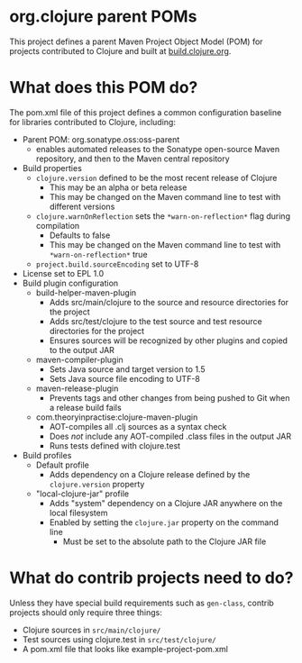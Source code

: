 org.clojure parent POMs
========================================

This project defines a parent Maven Project Object Model (POM) for
projects contributed to Clojure and built at
[build.clojure.org](http://build.clojure.org).


What does this POM do?
========================================

The pom.xml file of this project defines a common configuration
baseline for libraries contributed to Clojure, including:

* Parent POM: org.sonatype.oss:oss-parent
  * enables automated releases to the Sonatype open-source Maven repository, and then to the Maven central repository
* Build properties
  * `clojure.version` defined to be the most recent release of Clojure
    * This may be an alpha or beta release
    * This may be changed on the Maven command line to test with different versions
  * `clojure.warnOnReflection` sets the `*warn-on-reflection*` flag during compilation
    * Defaults to false
    * This may be changed on the Maven command line to test with `*warn-on-reflection*` true
  * `project.build.sourceEncoding` set to UTF-8
* License set to EPL 1.0
* Build plugin configuration
  * build-helper-maven-plugin
    * Adds src/main/clojure to the source and resource directories for the project
    * Adds src/test/clojure to the test source and test resource directories for the project
    * Ensures sources will be recognized by other plugins and copied to the output JAR
  * maven-compiler-plugin
    * Sets Java source and target version to 1.5
    * Sets Java source file encoding to UTF-8
  * maven-release-plugin
    * Prevents tags and other changes from being pushed to Git when a release build fails
  * com.theoryinpractise:clojure-maven-plugin
    * AOT-compiles all .clj sources as a syntax check
    * Does *not* include any AOT-compiled .class files in the output JAR
    * Runs tests defined with clojure.test
* Build profiles
  * Default profile
    * Adds dependency on a Clojure release defined by the `clojure.version` property
  * "local-clojure-jar" profile
    * Adds "system" dependency on a Clojure JAR anywhere on the local filesystem
    * Enabled by setting the `clojure.jar` property on the command line
      * Must be set to the absolute path to the Clojure JAR file


What do contrib projects need to do?
========================================

Unless they have special build requirements such as `gen-class`,
contrib projects should only require three things:

* Clojure sources in `src/main/clojure/`
* Test sources using clojure.test in `src/test/clojure/`
* A pom.xml file that looks like example-project-pom.xml
